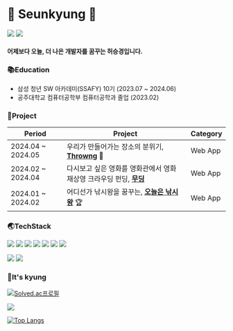 # 🐬 Seunkyung 🐬
<img src="https://img.shields.io/badge/Portpolio-006600?style=for-the-badge&logo=undertale&logoColor=white"> [<img src="https://img.shields.io/badge/tistory-000000?style=for-the-badge&logo=tistory&logoColor=white">](https://imrud.tistory.com/)

#### 어제보다 오늘, 더 나은 개발자를 꿈꾸는 허승경입니다.


### 📚Education
- 삼성 청년 SW 아카데미(SSAFY) 10기 (2023.07 ~ 2024.06)
- 공주대학교 컴퓨터공학부 컴퓨터공학과 졸업 (2023.02)

### 💙Project
|Period|Project|Category|
|------|---|---|
|2024.04 ~ 2024.05|우리가 만들어가는 장소의 분위기, [**Throwng**](https://github.com/skyungg/throwng) 🥈|Web App|
|2024.02 ~ 2024.04|다시보고 싶은 영화를 영화관에서 영화 재상영 크라우딩 펀딩, [**무딩**](https://github.com/skyungg/mooding) |Web App|
|2024.01 ~ 2024.02|어디선가 낚시왕을 꿈꾸는, [**오늘은 낚시왕**](https://github.com/skyungg/fishing-king-of-today) 🏆|Web App|



### 🌏TechStack
<img src="https://img.shields.io/badge/springboot-6DB33F?style=for-the-badge&logo=springboot&logoColor=white"> <img src="https://img.shields.io/badge/JPA-59666C?style=for-the-badge&logo=hibernate&logoColor=white"> <img src="https://img.shields.io/badge/JAVA-007396?style=for-the-badge&logo=java&logoColor=white"> <img src="https://img.shields.io/badge/JSP-ffd400?style=for-the-badge&logo=JSP&logoColor=white"> <img src="https://img.shields.io/badge/mysql-4479A1?style=for-the-badge&logo=mysql&logoColor=white"> <img src="https://img.shields.io/badge/python-3776AB?style=for-the-badge&logo=python&logoColor=white"> <img src="https://img.shields.io/badge/vue.js-4FC08D?style=for-the-badge&logo=vue.js&logoColor=white">

<img src="https://img.shields.io/badge/github-181717?style=for-the-badge&logo=github&logoColor=white"> <img src="https://img.shields.io/badge/jira-0052CC?style=for-the-badge&logo=jira&logoColor=white">   


### 💎It's kyung
[![Solved.ac프로필](http://mazassumnida.wtf/api/generate_badge?boj=mycolor)](https://solved.ac/mycolor)

<img src="https://github-readme-stats.vercel.app/api?username=skyungg&show_icons=true&theme=vue">

[![Top Langs](https://github-readme-stats.vercel.app/api/top-langs/?username=skyungg)](https://github.com/anuraghazra/github-readme-stats)
